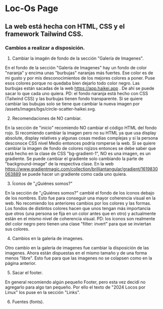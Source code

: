 # Loc-Os Page

## La web está hecha con HTML, CSS y el framework Tailwind CSS.

### Cambios a realizar a disposición.

1. Cambiar la imagén de fondo de la sección "Galería de Imagenes".

En el fondo de la sección "Galería de Imagenes" hay un fondo de color "naranja" y encima unas "burbujas" naranjas más fuertes. Ese color es de mi gusto y por mis desconocimientos de los mejores colores a poner. Puse esos colores porque no quedaba bien dejarlo todo color negro. Las burbujas están sacadas de la web https://app.haikei.app .
De ahí se puede sacar lo que cada uno quiera. 
PD: el fondo naranja está hecho con CSS (Tailwind CSS) y las burbujas tienen fondo transparente. Si se quiere cambiar las bubujas solo se tiene que cambiar la nueva imagen por /assets/images/bgs/circle-scatter-haikei.svg.

2. Recomendaciones de NO cambiar.

En la sección de "inicio" recomiendo NO cambiar el código HTML del fondo rojo. Si recomiendo cambiar la imagen pero no su HTML ya que usa display absolute, display relatives y algunas cosas medias complejas y si la persona desconoce CSS nivel Medio entonces podría romperse la web.
Si se quiere cambiar la imagen de fondo de colores rojizos entonces se debe saber que está hecho en la clase de CSS "bg-gradient-1", NO es una imagen, es un gradiente. Se puede cambiar el gradiente solo cambiando la parte de "background-image" de la respectiva clase. En la web https://www.gradientmagic.com/collection/brilliantangular/gradient/1619830063889 se puede hacer un gradiente como cada uno quiera.

3. Íconos de "¿Quiénes somos?"

En la sección de "¿Quiénes somos?" cambié el fondo de los íconos debajo de los nombres. Esto fue para conseguir una mayor coherencia visual en la web. No recomiendo los anteriores cambios por los colores y las formas. Los fondos de distintos colores hacen que unos tengan más importancia que otros (una persona se fija en un color antes que en otro) y actualmente están en el mismo nivel de coherencia visual. 
PD: los íconos son realmente del color negro pero tienen una clase "filter: invert" para que se inviertan sus colores.

4. Cambios en la galería de imagenes.

Otro cambio en la galería de imagenes fue cambiar la disposición de las imagenes. Ahora están dispuestas en el mismo tamaño y de una forma menos "libre". Esto fue para que las imagenes no se colapsen como en la página anterior.

5. Sacar el footer.

En general recomiendo algún pequeño Footer, pero esta vez decidí no agregarlo para algo tan pequeño. Por ello el texto de "2024 Locos por Linux" los puse en la sección "Links".


6. Fuentes (fonts).

